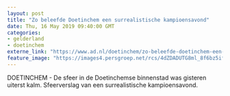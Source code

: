 ```yaml
---
layout: post
title: "Zo beleefde Doetinchem een surrealistische kampioensavond"
date: Thu, 16 May 2019 09:40:00 GMT
categories: 
- gelderland 
- doetinchem 
externe_link: "https://www.ad.nl/doetinchem/zo-beleefde-doetinchem-een-surrealistische-kampioensavond~ac31c7d0/"
feature_image: "https://images4.persgroep.net/rcs/4dZDADUTG8ml_8f6bz5ifd9__Rs/diocontent/148453924/_fitwidth/400/?appId=21791a8992982cd8da851550a453bd7f&quality=0.7"
---
```


DOETINCHEM - De sfeer in de Doetinchemse binnenstad was gisteren uiterst kalm. Sfeerverslag van een surrealistische kampioensavond.
